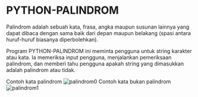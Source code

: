# PYTHON-PALINDROM

Palindrom adalah sebuah kata, frasa, angka maupun susunan lainnya yang dapat dibaca dengan sama baik dari depan maupun belakang (spasi antara huruf-huruf biasanya diperbolehkan).

Program PYTHON-PALINDROM ini meminta pengguna untuk string karakter atau kata. Ia memeriksa input pengguna, menjalankan pemeriksaan palindrom, dan memberi tahu pengguna apakah string yang dimasukkan adalah palindrom atau tidak.

Contoh kata palindrom
![palindrom0](https://user-images.githubusercontent.com/29254002/137690901-3626bafc-ea04-4103-af24-4cf6d7d2fa4d.png)
Contoh kata bukan palindrom
![palindrom1](https://user-images.githubusercontent.com/29254002/137690918-6348e08f-5a2e-499b-a3c7-91d23b3a7e5a.png)
